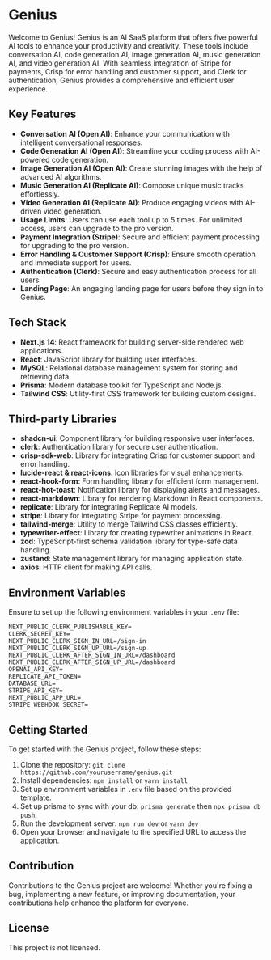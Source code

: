 # Genius

Welcome to Genius! Genius is an AI SaaS platform that offers five powerful AI tools to enhance your productivity and creativity. These tools include conversation AI, code generation AI, image generation AI, music generation AI, and video generation AI. With seamless integration of Stripe for payments, Crisp for error handling and customer support, and Clerk for authentication, Genius provides a comprehensive and efficient user experience.

## Key Features

- **Conversation AI (Open AI)**: Enhance your communication with intelligent conversational responses.
- **Code Generation AI (Open AI)**: Streamline your coding process with AI-powered code generation.
- **Image Generation AI (Open AI)**: Create stunning images with the help of advanced AI algorithms.
- **Music Generation AI (Replicate AI)**: Compose unique music tracks effortlessly.
- **Video Generation AI (Replicate AI)**: Produce engaging videos with AI-driven video generation.
- **Usage Limits**: Users can use each tool up to 5 times. For unlimited access, users can upgrade to the pro version.
- **Payment Integration (Stripe)**: Secure and efficient payment processing for upgrading to the pro version.
- **Error Handling & Customer Support (Crisp)**: Ensure smooth operation and immediate support for users.
- **Authentication (Clerk)**: Secure and easy authentication process for all users.
- **Landing Page**: An engaging landing page for users before they sign in to Genius.

## Tech Stack

- **Next.js 14**: React framework for building server-side rendered web applications.
- **React**: JavaScript library for building user interfaces.
- **MySQL**: Relational database management system for storing and retrieving data.
- **Prisma**: Modern database toolkit for TypeScript and Node.js.
- **Tailwind CSS**: Utility-first CSS framework for building custom designs.

## Third-party Libraries

- **shadcn-ui**: Component library for building responsive user interfaces.
- **clerk**: Authentication library for secure user authentication.
- **crisp-sdk-web**: Library for integrating Crisp for customer support and error handling.
- **lucide-react & react-icons**: Icon libraries for visual enhancements.
- **react-hook-form**: Form handling library for efficient form management.
- **react-hot-toast**: Notification library for displaying alerts and messages.
- **react-markdown**: Library for rendering Markdown in React components.
- **replicate**: Library for integrating Replicate AI models.
- **stripe**: Library for integrating Stripe for payment processing.
- **tailwind-merge**: Utility to merge Tailwind CSS classes efficiently.
- **typewriter-effect**: Library for creating typewriter animations in React.
- **zod**: TypeScript-first schema validation library for type-safe data handling.
- **zustand**: State management library for managing application state.
- **axios**: HTTP client for making API calls.

## Environment Variables

Ensure to set up the following environment variables in your `.env` file:

```env
NEXT_PUBLIC_CLERK_PUBLISHABLE_KEY=
CLERK_SECRET_KEY=
NEXT_PUBLIC_CLERK_SIGN_IN_URL=/sign-in
NEXT_PUBLIC_CLERK_SIGN_UP_URL=/sign-up
NEXT_PUBLIC_CLERK_AFTER_SIGN_IN_URL=/dashboard
NEXT_PUBLIC_CLERK_AFTER_SIGN_UP_URL=/dashboard
OPENAI_API_KEY=
REPLICATE_API_TOKEN=
DATABASE_URL=
STRIPE_API_KEY=
NEXT_PUBLIC_APP_URL=
STRIPE_WEBHOOK_SECRET=
```


## Getting Started

To get started with the Genius project, follow these steps:

1. Clone the repository: `git clone https://github.com/yourusername/genius.git`
2. Install dependencies: `npm install` or `yarn install`
3. Set up environment variables in `.env` file based on the provided template.
4. Set up prisma to sync with your db: `prisma generate` then `npx prisma db push`.
4. Run the development server: `npm run dev` or `yarn dev`
5. Open your browser and navigate to the specified URL to access the application.

## Contribution

Contributions to the Genius project are welcome! Whether you're fixing a bug, implementing a new feature, or improving documentation, your contributions help enhance the platform for everyone.

## License

This project is not licensed.
